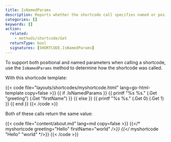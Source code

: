 ```yaml
---
title: IsNamedParams
description: Reports whether the shortcode call specifies named or positional parameters.
categories: []
keywords: []
action:
  related:
    - methods/shortcode/Get
  returnType: bool
  signatures: [SHORTCODE.IsNamedParams]
---
```


To support both positional and named parameters when calling a shortcode, use the `IsNamedParams` method to determine how the shortcode was called.

With this shortcode template:

{{< code file="layouts/shortcodes/myshortcode.html" lang=go-html-template copy=false >}}
{{ if .IsNamedParams }}
  {{ printf "%s %s." (.Get "greeting") (.Get "firstName") }}
{{ else }}
  {{ printf "%s %s." (.Get 0) (.Get 1) }}
{{ end }}
{{< /code >}}

Both of these calls return the same value:

{{< code file="content/about.md" lang=md copy=false >}}
{{</* myshortcode greeting="Hello" firstName="world" */>}}
{{</* myshortcode "Hello" "world" */>}}
{{< /code >}}
